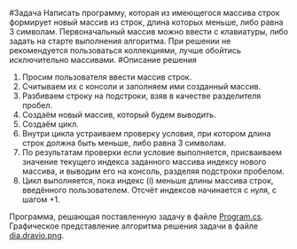 #Задача
 Написать программу, которая из имеющегося массива строк формирует новый массив из строк, длина которых меньше, либо равна 3 символам. Первоначальный массив можно ввести с клавиатуры, либо задать на старте выполнения алгоритма. При решении не рекомендуется пользоваться коллекциями, лучше обойтись исключительно массивами.
#Описание решения
1. Просим пользователя ввести массив строк. 
2. Считываем их с консоли и заполняем ими созданный массив.
3. Разбиваем строку на подстроки, взяв в качестве разделителя пробел. 
4. Создаём новый массив, который будем выводить. 
5. Создаём цикл. 
6. Внутри цикла устраиваем проверку условия, при котором длина строк должна быть меньше, либо равна 3 символам. 
7. По результатам проверки если условие выполняется, присваиваем значение текущего индекса заданного массива индексу нового массива, и выводим его на консоль, разделяя подстроки пробелом. 
8. Цикл выполняется, пока индекс (i) меньше длины массива строк, введённого пользователем. Отсчёт индексов начинается с нуля, с шагом +1.

Программа, решающая поставленную задачу в файле [Program.cs](https://github.com/ArtemVladimirovichSl/Final_test_work/blob/main/test/Program.cs).
Графическое представление алгоритма решения задачи в файле [dia.dravio.png](https://github.com/ArtemVladimirovichSl/Final_test_work/blob/main/dia.drawio.png).